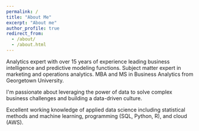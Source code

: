 ```yaml
---
permalink: /
title: "About Me"
excerpt: "About me"
author_profile: true
redirect_from: 
  - /about/
  - /about.html
---
```




Analytics expert with over 15 years of experience leading business intelligence and predictive modeling functions. Subject matter expert in marketing and operations analytics. MBA and MS in Business Analytics from Georgetown University.

I'm passionate about leveraging the power of data to solve complex business challenges and building a data-driven culture. 

Excellent working knowledge of applied data science including statistical methods and machine learning, programming (SQL, Python, R), and cloud (AWS).

